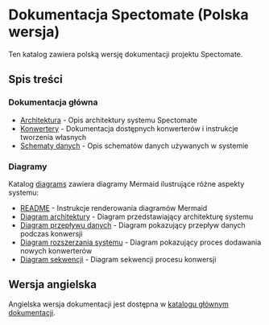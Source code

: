 # Dokumentacja Spectomate (Polska wersja)

Ten katalog zawiera polską wersję dokumentacji projektu Spectomate.

## Spis treści

### Dokumentacja główna

- [Architektura](ARCHITECTURE.md) - Opis architektury systemu Spectomate
- [Konwertery](CONVERTERS.md) - Dokumentacja dostępnych konwerterów i instrukcje tworzenia własnych
- [Schematy danych](SCHEMAS.md) - Opis schematów danych używanych w systemie

### Diagramy

Katalog [diagrams](diagrams/) zawiera diagramy Mermaid ilustrujące różne aspekty systemu:

- [README](diagrams/README.md) - Instrukcje renderowania diagramów Mermaid
- [Diagram architektury](diagrams/ARCHITECTURE_DIAGRAM.md) - Diagram przedstawiający architekturę systemu
- [Diagram przepływu danych](diagrams/DATA_FLOW_DIAGRAM.md) - Diagram pokazujący przepływ danych podczas konwersji
- [Diagram rozszerzania systemu](diagrams/EXTENSION_DIAGRAM.md) - Diagram pokazujący proces dodawania nowych konwerterów
- [Diagram sekwencji](diagrams/SEQUENCE_DIAGRAM.md) - Diagram sekwencji procesu konwersji

## Wersja angielska

Angielska wersja dokumentacji jest dostępna w [katalogu głównym dokumentacji](/docs/).
